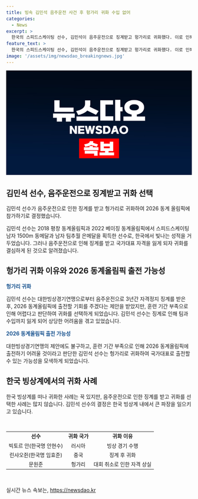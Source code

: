 ```yaml
---
title: 빙속 김민석 음주운전 사건 후 헝가리 귀화 수입 없어
categories:
  - News
excerpt: >
  한국의 스피드스케이팅 선수, 김민석이 음주운전으로 징계받고 헝가리로 귀화했다. 이로 인해 2026 동계올림픽 출전이 어려울 것으로 판단되며, 귀화 이유는 한국에서의 징계와 훈련 기회 부족으로 설명했다. 한국인 지도자의 제의를 받아들여 귀화 결정을 한 김민석은 헝가리 대표팀으로 참가 가능해졌다. 한국 빙상계에서 귀화하는 사례는 흔한 편은 아니지만, 김민석과 함께 귀화한 다른 선수의 이야기도 함께 이야기됐다.
feature_text: >
  한국의 스피드스케이팅 선수, 김민석이 음주운전으로 징계받고 헝가리로 귀화했다. 이로 인해 2026 동계올림픽 출전이 어려울 것으로 판단되며, 귀화 이유는 한국에서의 징계와 훈련 기회 부족으로 설명했다. 한국인 지도자의 제의를 받아들여 귀화 결정을 한 김민석은 헝가리 대표팀으로 참가 가능해졌다. 한국 빙상계에서 귀화하는 사례는 흔한 편은 아니지만, 김민석과 함께 귀화한 다른 선수의 이야기도 함께 이야기됐다.
image: '/assets/img/newsdao_breakingnews.jpg'
---
```


<p><img src="/assets/img/newsdao_breakingnews.jpg" alt="pcversion 속보" /></p>

<h2 data-ke-size="size26">김민석 선수, 음주운전으로 징계받고 귀화 선택</h2>

<p>김민석 선수가 음주운전으로 인한 징계를 받고 헝가리로 귀화하여 2026 동계 올림픽에 참가하기로 결정했습니다.</p>

<p data-ke-size="size16">김민석 선수는 2018 평창 동계올림픽과 2022 베이징 동계올림픽에서 스피드스케이팅 남자 1500m 동메달과 남자 팀추월 은메달을 획득한 선수로, 한국에서 빛나는 성적을 거두었습니다. 그러나 음주운전으로 인해 징계를 받고 국가대표 자격을 잃게 되자 귀화를 결심하게 된 것으로 알려졌습니다.</p>

<h2 data-ke-size="size26">헝가리 귀화 이유와 2026 동계올림픽 출전 가능성</h2>

<p><b><span style="color: #1a5490;">헝가리 귀화</span></b></p>

<p>김민석 선수는 대한빙상경기연맹으로부터 음주운전으로 3년간 자격정지 징계를 받은 후, 2026 동계올림픽에 출전할 기회를 주겠다는 제안을 받았지만, 훈련 기간 부족으로 인해 어렵다고 판단하여 귀화를 선택하게 되었습니다. 김민석 선수는 징계로 인해 팀과 수입까지 잃게 되어 상당한 어려움을 겪고 있었습니다.</p>

<p><b><span style="color: #1a5490;">2026 동계올림픽 출전 가능성</span></b></p>

<p>대한빙상경기연맹의 제안에도 불구하고, 훈련 기간 부족으로 인해 2026 동계올림픽에 출전하기 어려울 것이라고 판단한 김민석 선수는 헝가리로 귀화하여 국가대표로 출전할 수 있는 가능성을 모색하게 되었습니다.</p>

<h2 data-ke-size="size26">한국 빙상계에서의 귀화 사례</h2>

<p>한국 빙상계를 떠나 귀화한 사례는 꾹 있지만, 음주운전으로 인한 징계를 받고 귀화를 선택한 사례는 많지 않습니다. 김민석 선수의 결정은 한국 빙상계 내에서 큰 파장을 일으키고 있습니다.</p>

<p data-ke-size="size16">&nbsp;</p>

<table>
    <tr>
        <td style="text-align: center; height: 17px;"><b>선수</b></td>
        <td style="text-align: center; height: 17px;"><b>귀화 국가</b></td>
        <td style="text-align: center; height: 17px;"><b>귀화 이유</b></td>
    </tr>
    <tr>
        <td style="text-align: center; height: 17px;">빅토르 안(한국명 안현수)</td>
        <td style="text-align: center; height: 17px;">러시아</td>
        <td style="text-align: center; height: 17px;">빙상 경기 수행</td>
    </tr>
    <tr>
        <td style="text-align: center; height: 17px;">린샤오쥔(한국명 임효준)</td>
        <td style="text-align: center; height: 17px;">중국</td>
        <td style="text-align: center; height: 17px;">징계 후 귀화</td>
    </tr>
    <tr>
        <td style="text-align: center; height: 17px;">문원준</td>
        <td style="text-align: center; height: 17px;">헝가리</td>
        <td style="text-align: center; height: 17px;">대회 취소로 인한 자격 상실</td>
    </tr>
</table>

<p data-ke-size="size16">&nbsp;</p>
실시간 뉴스 속보는, <a href="https://newsdao.kr" rel="dofollow">https://newsdao.kr</a>


